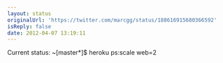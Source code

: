 ```yaml
---
layout: status
originalUrl: 'https://twitter.com/marcgg/status/188616915680366592'
isReply: false
date: 2012-04-07 13:19:11
---
```


Current status: ~[master*]$ heroku ps:scale web=2
